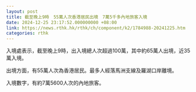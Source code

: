 ```yaml
---
layout: post
title: 截至晚上9時　55萬人次香港居民出境　7萬5千多內地旅客入境
date: 2024-12-25 23:17:52.000000000 +08:00
link: https://news.rthk.hk/rthk/ch/component/k2/1784988-20241225.htm
categories: rthk
---
```


入境處表示，截至晚上9時，出入境總人次超過100萬，其中約65萬人出境，近35萬入境。

出境方面，有55萬人次為香港居民。最多人經落馬洲支線及羅湖口岸離境。

入境數字，有約7萬5600人次的內地旅客。
